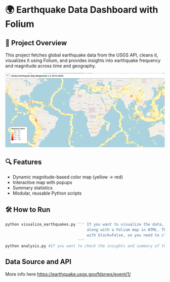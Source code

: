 # 🌍 Earthquake Data Dashboard with Folium

## 📌 Project Overview
This project fetches global earthquake data from the USGS API, cleans it, visualizes it using Folium, and provides insights into earthquake frequency and magnitude across time and geography.

![Image Description](images/map.png)


## 🔍 Features
- Dynamic magnitude-based color map (yellow → red)
- Interactive map with popups
- Summary statistics
- Modular, reusable Python scripts

## 🛠️ How to Run
```bash
python visualize_earthquakes.py ''' If you want to visualize the data, two subplots will be generated
                                    along with a Folium map in HTML. The figures are not yet programmed 
                                    with block=False, so you need to close them to complete the script execution
                                '''
python analysis.py #If you want to check the insights and summary of the data.
```
## Data Source and API
More info here https://earthquake.usgs.gov/fdsnws/event/1/
